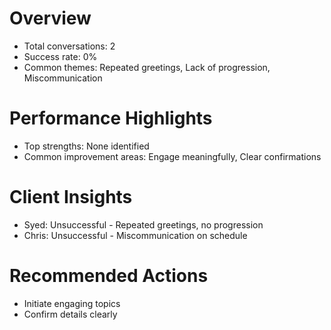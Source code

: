 # Overview
- Total conversations: 2
- Success rate: 0%
- Common themes: Repeated greetings, Lack of progression, Miscommunication

# Performance Highlights
- Top strengths: None identified
- Common improvement areas: Engage meaningfully, Clear confirmations

# Client Insights
- Syed: Unsuccessful - Repeated greetings, no progression
- Chris: Unsuccessful - Miscommunication on schedule

# Recommended Actions
- Initiate engaging topics
- Confirm details clearly